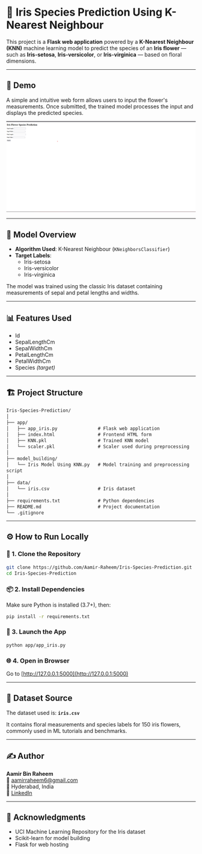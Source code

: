 
# 🌸 Iris Species Prediction Using K-Nearest Neighbour

This project is a **Flask web application** powered by a **K-Nearest Neighbour (KNN)** machine learning model to predict the species of an **Iris flower** — such as **Iris-setosa**, **Iris-versicolor**, or **Iris-virginica** — based on floral dimensions.

---

## 🚀 Demo

A simple and intuitive web form allows users to input the flower's measurements. Once submitted, the trained model processes the input and displays the predicted species.

[![Iris App Screenshot](iris.png)](https://github.com/Aamir-Raheem/python_programming/blob/main/Iris%20Prediction%20Using%20KNN/iris.png)

---

## 🧠 Model Overview

- **Algorithm Used**: K-Nearest Neighbour (`KNeighborsClassifier`)
- **Target Labels**:
  - Iris-setosa
  - Iris-versicolor
  - Iris-virginica

The model was trained using the classic Iris dataset containing measurements of sepal and petal lengths and widths.

---

## 📊 Features Used

- Id  
- SepalLengthCm  
- SepalWidthCm  
- PetalLengthCm  
- PetalWidthCm  
- Species *(target)*

---

## 🏗️ Project Structure

```
Iris-Species-Prediction/
│
├── app/
│   ├── app_iris.py               # Flask web application
│   ├── index.html                # Frontend HTML form
│   ├── KNN.pkl                   # Trained KNN model
│   └── scaler.pkl                # Scaler used during preprocessing
│
├── model_building/
│   └── Iris Model Using KNN.py   # Model training and preprocessing script
│
├── data/
│   └── iris.csv                  # Iris dataset
│
├── requirements.txt              # Python dependencies
├── README.md                     # Project documentation
└── .gitignore
```

---

## ⚙️ How to Run Locally

### 🔧 1. Clone the Repository

```bash
git clone https://github.com/Aamir-Raheem/Iris-Species-Prediction.git
cd Iris-Species-Prediction
```

### 📦 2. Install Dependencies

Make sure Python is installed (3.7+), then:

```bash
pip install -r requirements.txt
```

### 🚀 3. Launch the App

```bash
python app/app_iris.py
```

### 🌐 4. Open in Browser

Go to [http://127.0.0.1:5000](http://127.0.0.1:5000)

---

## 🧪 Dataset Source

The dataset used is:
**`iris.csv`**

It contains floral measurements and species labels for 150 iris flowers, commonly used in ML tutorials and benchmarks.

---

## ✍️ Author

**Aamir Bin Raheem**  
📧 [aamirraheem6@gmail.com](mailto:aamirraheem6@gmail.com)  
📍 Hyderabad, India  
💼 [LinkedIn](https://www.linkedin.com/in/aamir-raheem-a8b3541b3/)

---

## 🙌 Acknowledgments

- UCI Machine Learning Repository for the Iris dataset  
- Scikit-learn for model building  
- Flask for web hosting

